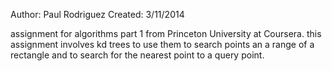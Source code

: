 Author: Paul Rodriguez
Created: 3/11/2014

assignment for algorithms part 1 from Princeton University at Coursera.
this assignment involves kd trees to use them to search points an a range of a rectangle and to search for the nearest point to a query point.
